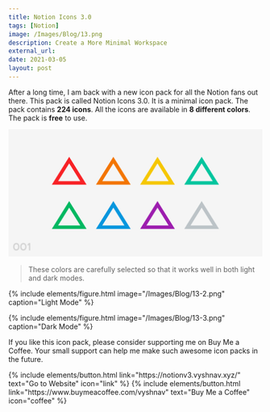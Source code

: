 ```yaml
---
title: Notion Icons 3.0
tags: [Notion]
image: /Images/Blog/13.png
description: Create a More Minimal Workspace
external_url: 
date: 2021-03-05
layout: post
---
```

After a long time, I am back with a new icon pack for all the Notion fans out there. This pack is called Notion Icons 3.0. It is a minimal icon pack. The pack contains **224 icons**. All the icons are available in **8 different colors**. The pack is **free** to use.

![alt text](/Images/Blog/13-1.png "Notion Icons 3.0")

>These colors are carefully selected so that it works well in both light and dark modes.

{% include elements/figure.html image="/Images/Blog/13-2.png" caption="Light Mode" %}

{% include elements/figure.html image="/Images/Blog/13-3.png" caption="Dark Mode" %}

If you like this icon pack, please consider supporting me on Buy Me a Coffee. Your small support can help me make such awesome icon packs in the future.

<p class="text-center">
{% include elements/button.html link="https://notionv3.vyshnav.xyz/" text="Go to Website" icon="link" %}
{% include elements/button.html link="https://www.buymeacoffee.com/vyshnav" text="Buy Me a Coffee" icon="coffee" %}
</p>

